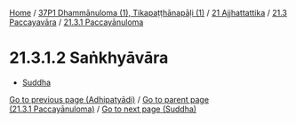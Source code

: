 
[Home](/) / [37P1 Dhammānuloma (1), Tikapaṭṭhānapāḷi (1)](../../...md) / [21 Ajjhattattika](../...md) / [21.3 Paccayavāra](...md) / [21.3.1 Paccayānuloma](../37P1/21/21.3/21.3.1.md)

# 21.3.1.2 Saṅkhyāvāra

* [Suddha](21.3.1.2/Suddha.md)

[Go to previous page (Adhipatyādi)](21.3.1.1/Adhipatyadi.md) / [Go to parent page (21.3.1 Paccayānuloma)](../37P1/21/21.3/21.3.1.md) / [Go to next page (Suddha)](21.3.1.2/Suddha.md)


